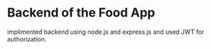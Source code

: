 # Backend of the Food App

implimented backend using node.js and express.js and used JWT for authorization.
